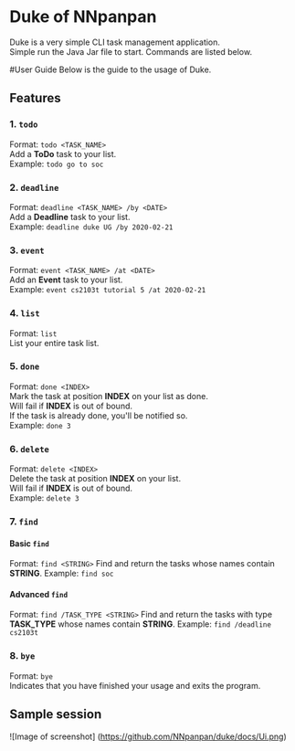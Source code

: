 # Duke of NNpanpan
Duke is a very simple CLI task management application.\
Simple run the Java Jar file to start. Commands are listed below.

#User Guide
Below is the guide to the usage of Duke.

## Features 

### 1. `todo` 
Format: `todo <TASK_NAME>`\
Add a **ToDo** task to your list.\
Example: `todo go to soc`

### 2. `deadline`
Format: `deadline <TASK_NAME> /by <DATE>`\
Add a **Deadline** task to your list.\
Example: `deadline duke UG /by 2020-02-21`

### 3. `event`
Format: `event <TASK_NAME> /at <DATE>`\
Add an **Event** task to your list.\
Example: `event cs2103t tutorial 5 /at 2020-02-21`

### 4. `list`
Format: `list`\
List your entire task list.

### 5. `done`
Format: `done <INDEX>`\
Mark the task at position **INDEX** on your list as done.\
Will fail if **INDEX** is out of bound.\
If the task is already done, you'll be notified so.\
Example: `done 3`

### 6. `delete`
Format: `delete <INDEX>`\
Delete the task at position **INDEX** on your list.\
Will fail if **INDEX** is out of bound.\
Example: `delete 3`

### 7. `find`
#### Basic `find`
Format: `find <STRING>`
Find and return the tasks whose names contain **STRING**.
Example: `find soc`
#### Advanced `find`
Format: `find /TASK_TYPE <STRING>`
Find and return the tasks with type **TASK_TYPE** whose names contain **STRING**.
Example: `find /deadline cs2103t`

### 8. `bye`
Format: `bye`\
Indicates that you have finished your usage and exits the program.

## Sample session
![Image of screenshot]
(https://github.com/NNpanpan/duke/docs/Ui.png)
